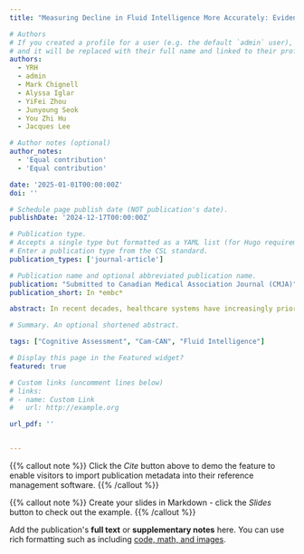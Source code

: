 ```yaml
---
title: "Measuring Decline in Fluid Intelligence More Accurately: Evidence from Cam-CAN and BrainTagger Cognitive Assessments Across the Lifespan"

# Authors
# If you created a profile for a user (e.g. the default `admin` user), write the username (folder name) here
# and it will be replaced with their full name and linked to their profile.
authors:
  - YRH
  - admin
  - Mark Chignell
  - Alyssa Iglar
  - YiFei Zhou
  - Junyoung Seok
  - You Zhi Hu
  - Jacques Lee

# Author notes (optional)
author_notes:
  - 'Equal contribution'
  - 'Equal contribution'

date: '2025-01-01T00:00:00Z'
doi: ''

# Schedule page publish date (NOT publication's date).
publishDate: '2024-12-17T00:00:00Z'

# Publication type.
# Accepts a single type but formatted as a YAML list (for Hugo requirements).
# Enter a publication type from the CSL standard.
publication_types: ['journal-article']

# Publication name and optional abbreviated publication name.
publication: "Submitted to Canadian Medical Association Journal (CMJA)"
publication_short: In *embc*

abstract: In recent decades, healthcare systems have increasingly prioritized the prevention of adverse events, yet cognitive safety has received comparatively less attention. Cognitive assessment games hold great promise as sensitive, user-friendly tools for repeated evaluations, offering distinct advantages over traditional paper-and-pencil tests. These games, which have demonstrated psychometric validity in measuring targeted cognitive functions such as working memory and executive functioning, now require application and rigorous validation in clinical settings. In this paper, we examine some of the cognitive harms encountered in healthcare and present novel findings showing that cognitive assessment tools designed to evaluate various aspects of fluid intelligence display the expected performance changes across the lifespan.

# Summary. An optional shortened abstract.

tags: ["Cognitive Assessment", "Cam-CAN", "Fluid Intelligence"]

# Display this page in the Featured widget?
featured: true

# Custom links (uncomment lines below)
# links:
# - name: Custom Link
#   url: http://example.org

url_pdf: ''


---
```


{{% callout note %}}
Click the _Cite_ button above to demo the feature to enable visitors to import publication metadata into their reference management software.
{{% /callout %}}

{{% callout note %}}
Create your slides in Markdown - click the _Slides_ button to check out the example.
{{% /callout %}}

Add the publication's **full text** or **supplementary notes** here. You can use rich formatting such as including [code, math, and images](https://docs.hugoblox.com/content/writing-markdown-latex/).
